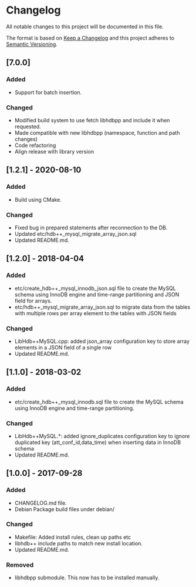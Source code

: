 # Changelog

All notable changes to this project will be documented in this file.

The format is based on [Keep a Changelog](http://keepachangelog.com/en/1.0.0/)
and this project adheres to [Semantic Versioning](http://semver.org/spec/v2.0.0.html).

## [7.0.0]

### Added

* Support for batch insertion.

### Changed

* Modified build system to use fetch libhdbpp and include it when requested.
* Made compatible with new libhdbpp (namespace, function and path changes)
* Code refactoring
* Align release with library version

## [1.2.1] - 2020-08-10

### Added

* Build using CMake.

### Changed

* Fixed bug in prepared statements after reconnection to the DB.
* Updated etc/hdb++_mysql_migrate_array_json.sql
* Updated README.md.

## [1.2.0] - 2018-04-04

### Added

* etc/create_hdb++_mysql_innodb_json.sql file to create the MySQL schema using InnoDB engine and time-range partitioning and JSON field for arrays.
* etc/hdb++_mysql_migrate_array_json.sql to migrate data from the tables with multiple rows per array element to the tables with JSON fields

### Changed

* LibHdb++MySQL.cpp: added json_array configuration key to store array elements in a JSON field of a single row
* Updated README.md.

## [1.1.0] - 2018-03-02

### Added

* etc/create_hdb++_mysql_innodb.sql file to create the MySQL schema using InnoDB engine and time-range partitioning.

### Changed

* LibHdb++MySQL.*: added ignore_duplicates configuration key to ignore duplicated key (att_conf_id,data_time) when inserting data in InnoDB schema
* Updated README.md.

## [1.0.0] - 2017-09-28

### Added

* CHANGELOG.md file.
* Debian Package build files under debian/

### Changed

* Makefile: Added install rules, clean up paths etc
* libhdb++ include paths to match new install location.
* Updated README.md.

### Removed

* libhdbpp submodule. This now has to be installed manually.
